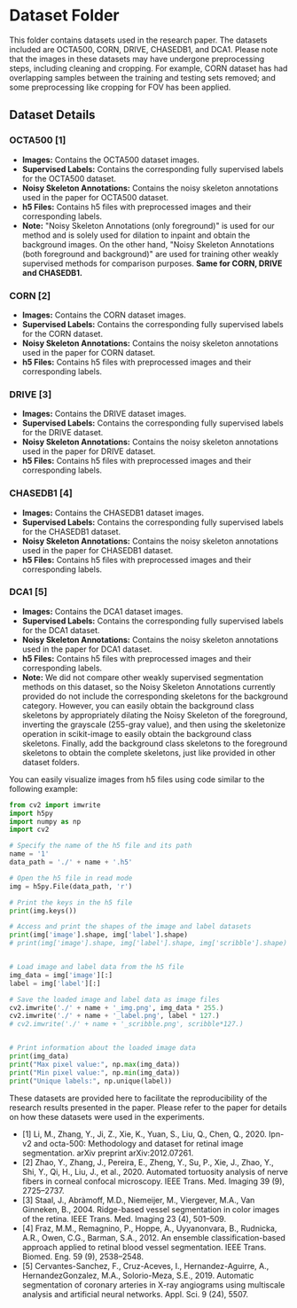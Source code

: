# Dataset Folder

This folder contains datasets used in the research paper. The datasets included are OCTA500, CORN, DRIVE, CHASEDB1, and DCA1. Please note that the images in these datasets may have undergone preprocessing steps, including cleaning and cropping. For example, CORN dataset has had overlapping samples between the training and testing sets removed; and some preprocessing like cropping for FOV has been applied.

## Dataset Details

### OCTA500 [1]
- **Images:** Contains the OCTA500 dataset images.
- **Supervised Labels:** Contains the corresponding fully supervised labels for the OCTA500 dataset.
- **Noisy Skeleton Annotations:** Contains the noisy skeleton annotations used in the paper for OCTA500 dataset.
- **h5 Files:** Contains h5 files with preprocessed images and their corresponding labels.
- **Note:** "Noisy Skeleton Annotations (only foreground)" is used for our method and is solely used for dilation to inpaint and obtain the background images. On the other hand, "Noisy Skeleton Annotations (both foreground and background)" are used for training other weakly supervised methods for comparison purposes. **Same for CORN, DRIVE and CHASEDB1.**
  
### CORN [2]
- **Images:** Contains the CORN dataset images.
- **Supervised Labels:** Contains the corresponding fully supervised labels for the CORN dataset.
- **Noisy Skeleton Annotations:** Contains the noisy skeleton annotations used in the paper for CORN dataset.
- **h5 Files:** Contains h5 files with preprocessed images and their corresponding labels.

### DRIVE [3]
- **Images:** Contains the DRIVE dataset images.
- **Supervised Labels:** Contains the corresponding fully supervised labels for the DRIVE dataset.
- **Noisy Skeleton Annotations:** Contains the noisy skeleton annotations used in the paper for DRIVE dataset.
- **h5 Files:** Contains h5 files with preprocessed images and their corresponding labels.

### CHASEDB1 [4]
- **Images:** Contains the CHASEDB1 dataset images.
- **Supervised Labels:** Contains the corresponding fully supervised labels for the CHASEDB1 dataset.
- **Noisy Skeleton Annotations:** Contains the noisy skeleton annotations used in the paper for CHASEDB1 dataset.
- **h5 Files:** Contains h5 files with preprocessed images and their corresponding labels.

### DCA1 [5]
- **Images:** Contains the DCA1 dataset images.
- **Supervised Labels:** Contains the corresponding fully supervised labels for the DCA1 dataset.
- **Noisy Skeleton Annotations:** Contains the noisy skeleton annotations used in the paper for DCA1 dataset. 
- **h5 Files:** Contains h5 files with preprocessed images and their corresponding labels.
- **Note:** We did not compare other weakly supervised segmentation methods on this dataset, so the Noisy Skeleton Annotations currently provided do not include the corresponding skeletons for the background category. However, you can easily obtain the background class skeletons by appropriately dilating the Noisy Skeleton of the foreground, inverting the grayscale (255-gray value), and then using the skeletonize operation in scikit-image to easily obtain the background class skeletons. Finally, add the background class skeletons to the foreground skeletons to obtain the complete skeletons, just like provided in other dataset folders.

You can easily visualize images from h5 files using code similar to the following example:

```python
from cv2 import imwrite
import h5py
import numpy as np
import cv2

# Specify the name of the h5 file and its path
name = '1'
data_path = './' + name + '.h5'

# Open the h5 file in read mode
img = h5py.File(data_path, 'r')

# Print the keys in the h5 file
print(img.keys())

# Access and print the shapes of the image and label datasets
print(img['image'].shape, img['label'].shape)
# print(img['image'].shape, img['label'].shape, img['scribble'].shape)


# Load image and label data from the h5 file
img_data = img['image'][:]
label = img['label'][:]

# Save the loaded image and label data as image files
cv2.imwrite('./' + name + '_img.png', img_data * 255.)
cv2.imwrite('./' + name + '_label.png', label * 127.)
# cv2.imwrite('./' + name + '_scribble.png', scribble*127.)


# Print information about the loaded image data
print(img_data)
print("Max pixel value:", np.max(img_data))
print("Min pixel value:", np.min(img_data))
print("Unique labels:", np.unique(label)) 
```

These datasets are provided here to facilitate the reproducibility of the research results presented in the paper. Please refer to the paper for details on how these datasets were used in the experiments.

- [1] Li, M., Zhang, Y., Ji, Z., Xie, K., Yuan, S., Liu, Q., Chen, Q., 2020. Ipn-v2 and octa-500: Methodology and dataset for retinal image segmentation. arXiv preprint arXiv:2012.07261.
- [2] Zhao, Y., Zhang, J., Pereira, E., Zheng, Y., Su, P., Xie, J., Zhao, Y., Shi, Y., Qi, H., Liu, J., et al., 2020. Automated tortuosity analysis of nerve fibers in corneal confocal microscopy. IEEE Trans. Med. Imaging 39 (9), 2725–2737.
- [3] Staal, J., Abràmoff, M.D., Niemeijer, M., Viergever, M.A., Van Ginneken, B., 2004. Ridge-based vessel segmentation in color images of the retina. IEEE Trans. Med. Imaging 23 (4), 501–509.
- [4] Fraz, M.M., Remagnino, P., Hoppe, A., Uyyanonvara, B., Rudnicka, A.R., Owen, C.G., Barman, S.A., 2012. An ensemble classification-based approach applied to retinal blood vessel segmentation. IEEE Trans. Biomed. Eng. 59 (9), 2538–2548.
- [5] Cervantes-Sanchez, F., Cruz-Aceves, I., Hernandez-Aguirre, A., HernandezGonzalez, M.A., Solorio-Meza, S.E., 2019. Automatic segmentation of coronary arteries in X-ray angiograms using multiscale analysis and artificial neural networks. Appl. Sci. 9 (24), 5507.
